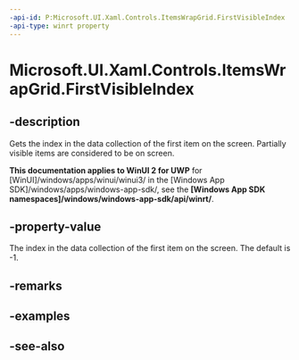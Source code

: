 ```yaml
---
-api-id: P:Microsoft.UI.Xaml.Controls.ItemsWrapGrid.FirstVisibleIndex
-api-type: winrt property
---
```


<!-- Property syntax
public int FirstVisibleIndex { get; }
-->

# Microsoft.UI.Xaml.Controls.ItemsWrapGrid.FirstVisibleIndex

## -description
Gets the index in the data collection of the first item on the screen. Partially visible items are considered to be on screen.

**This documentation applies to WinUI 2 for UWP** for [WinUI]/windows/apps/winui/winui3/ in the [Windows App SDK]/windows/apps/windows-app-sdk/, see the **[Windows App SDK namespaces]/windows/windows-app-sdk/api/winrt/**.

## -property-value
The index in the data collection of the first item on the screen. The default is -1.

## -remarks

## -examples

## -see-also
